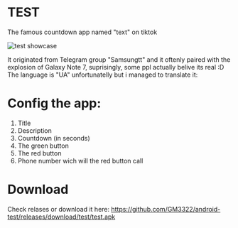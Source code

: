 # TEST
The famous countdown app named "text" on tiktok

![test showcase](https://github.com/GM3322/android-test/assets/84188600/d2889632-7425-4c66-aa47-40553ec0925c)

It originated from Telegram group "Samsungtt" and it oftenly paired
with the explosion of Galaxy Note 7, suprisingly, some ppl actually belive its real :D
The language is "UA" unfortunatelly but i managed to translate it:

# Config the app:

1. Title
2. Description
3. Countdown (in seconds)
4. The green button
5. The red button
6. Phone number wich will the red button call

# Download
Check relases or download it here: https://github.com/GM3322/android-test/releases/download/test/test.apk

